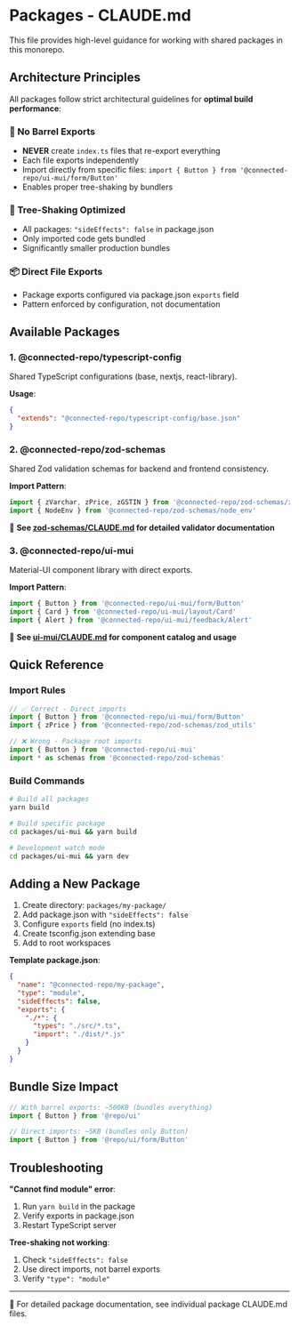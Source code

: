 # Packages - CLAUDE.md

This file provides high-level guidance for working with shared packages in this monorepo.

## Architecture Principles

All packages follow strict architectural guidelines for **optimal build performance**:

### 🚫 No Barrel Exports
- **NEVER** create `index.ts` files that re-export everything
- Each file exports independently
- Import directly from specific files: `import { Button } from '@connected-repo/ui-mui/form/Button'`
- Enables proper tree-shaking by bundlers

### 🌲 Tree-Shaking Optimized
- All packages: `"sideEffects": false` in package.json
- Only imported code gets bundled
- Significantly smaller production bundles

### 📦 Direct File Exports
- Package exports configured via package.json `exports` field
- Pattern enforced by configuration, not documentation

## Available Packages

### 1. @connected-repo/typescript-config
Shared TypeScript configurations (base, nextjs, react-library).

**Usage**:
```json
{
  "extends": "@connected-repo/typescript-config/base.json"
}
```

### 2. @connected-repo/zod-schemas
Shared Zod validation schemas for backend and frontend consistency.

**Import Pattern**:
```typescript
import { zVarchar, zPrice, zGSTIN } from '@connected-repo/zod-schemas/zod_utils'
import { NodeEnv } from '@connected-repo/zod-schemas/node_env'
```

📖 **See [zod-schemas/CLAUDE.md](./zod-schemas/CLAUDE.md) for detailed validator documentation**

### 3. @connected-repo/ui-mui
Material-UI component library with direct exports.

**Import Pattern**:
```typescript
import { Button } from '@connected-repo/ui-mui/form/Button'
import { Card } from '@connected-repo/ui-mui/layout/Card'
import { Alert } from '@connected-repo/ui-mui/feedback/Alert'
```

📖 **See [ui-mui/CLAUDE.md](./ui-mui/CLAUDE.md) for component catalog and usage**

## Quick Reference

### Import Rules
```typescript
// ✅ Correct - Direct imports
import { Button } from '@connected-repo/ui-mui/form/Button'
import { zPrice } from '@connected-repo/zod-schemas/zod_utils'

// ❌ Wrong - Package root imports
import { Button } from '@connected-repo/ui-mui'
import * as schemas from '@connected-repo/zod-schemas'
```

### Build Commands
```bash
# Build all packages
yarn build

# Build specific package
cd packages/ui-mui && yarn build

# Development watch mode
cd packages/ui-mui && yarn dev
```

## Adding a New Package

1. Create directory: `packages/my-package/`
2. Add package.json with `"sideEffects": false`
3. Configure `exports` field (no index.ts)
4. Create tsconfig.json extending base
5. Add to root workspaces

**Template package.json**:
```json
{
  "name": "@connected-repo/my-package",
  "type": "module",
  "sideEffects": false,
  "exports": {
    "./*": {
      "types": "./src/*.ts",
      "import": "./dist/*.js"
    }
  }
}
```

## Bundle Size Impact

```typescript
// With barrel exports: ~500KB (bundles everything)
import { Button } from '@repo/ui'

// Direct imports: ~5KB (bundles only Button)
import { Button } from '@repo/ui/form/Button'
```

## Troubleshooting

**"Cannot find module" error**:
1. Run `yarn build` in the package
2. Verify exports in package.json
3. Restart TypeScript server

**Tree-shaking not working**:
1. Check `"sideEffects": false`
2. Use direct imports, not barrel exports
3. Verify `"type": "module"`

---

📖 For detailed package documentation, see individual package CLAUDE.md files.
